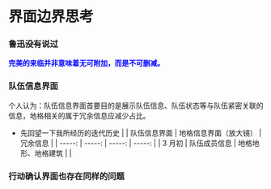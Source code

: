 # 界面边界思考
### 鲁迅~~没有~~说过
**<font color=blue>完美的来临并非意味着无可附加，而是不可删减。</font>**
### 队伍信息界面
个人认为：队伍信息界面首要目的是展示队伍信息、队伍状态等与队伍紧密关联的信息，地格相关的属于冗余信息应减少占比。
- 先回望一下我所经历的迭代历史
    | | 队伍信息界面 | 地格信息界面（放大镜）  | 冗余信息 |
    | -----: | -----: | -----: | -----: |
    | 3 月初   | 队伍成员信息 | 地格地形、地格建筑 |     |
### 行动确认界面也存在同样的问题
